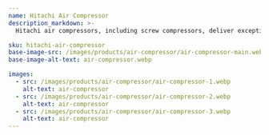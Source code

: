 ```yaml
---
name: Hitachi Air Compressor
description_markdown: >-
  Hitachi air compressors, including screw compressors, deliver exceptional performance and reliability for various industrial applications. Known for their robust construction and energy efficiency, these compressors provide consistent, high-quality compressed air. Ideal for demanding environments, they ensure optimal operation and reduced maintenance costs.

sku: hitachi-air-compressor
base-image-src: /images/products/air-compressor/air-compressor-main.webp
base-image-alt-text: air-compressor.webp

images:
  - src: /images/products/air-compressor/air-compressor-1.webp
    alt-text: air-compressor
  - src: /images/products/air-compressor/air-compressor-2.webp
    alt-text: air-compressor
  - src: /images/products/air-compressor/air-compressor-3.webp
    alt-text: air-compressor
---
```

